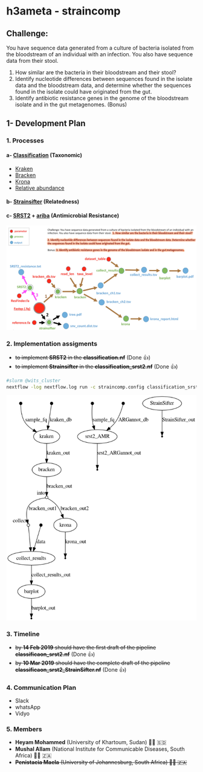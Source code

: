 # h3ameta - straincomp

## Challenge:
You have sequence data generated from a culture of bacteria isolated from the bloodstream of an individual with an infection. You also have sequence data from their stool.
1. How similar are the bacteria in their bloodstream and their stool?
2. Identify nucleotide differences between sequences found in the isolate data and the bloodstream data, and determine whether the sequences found in the isolate could have originated from the gut.
3. Identify antibiotic resistance genes in the genome of the bloodstream isolate and in the gut metagenomes. (Bonus)

## 1- Development Plan

### 1. Processes
#### a- [Classification](https://github.com/h3abionet/h3ameta/tree/master/examples/taxonomic_classification) (Taxonomic)
- [Kraken](http://ccb.jhu.edu/software/kraken/)
- [Bracken](https://github.com/jenniferlu717/Bracken) 
- [Krona](https://github.com/marbl/Krona/wiki)
- [Relative abundance](https://github.com/h3abionet/h3ameta/blob/master/examples/taxonomic_classification/bin/composition_barplot.R)
#### b- [Strainsifter](https://github.com/tamburinif/StrainSifter) (Relatedness)
#### c- [SRST2](https://github.com/katholt/srst2) + [ariba](https://github.com/sanger-pathogens/ariba) (Antimicrobial Resistance)

![straincomp_flowchart](https://github.com/h3abionet/h3ameta/blob/master/straincomp/straincomp_flowchart.jpg "straincomp_flowchart.jpg ")

### 2. Implementation assigments
- ~~to implement **SRST2** in the **classification.nf**~~ (Done :+1:)
- ~~to implement **Strainsifter** in the **classification_srst2.nf**~~ (Done :+1:)

```bash
#slurm @wits_cluster
nextflow -log nextflow.log run -c straincomp.config classification_srst2.nt -profile wits -resume
```
![classification_srst2_flowchart](https://github.com/h3abionet/h3ameta/blob/master/straincomp/flowchart.png "classification_srst2_flowchart")

### 3. Timeline
- ~~by **14 Feb 2019** should have the first draft of the pipeline **classificaon_srst2.nf**~~ (Done :+1:)
- ~~by **10 Mar 2019** should have the complete draft of the pipeline **classificaon_srst2_StrainSifter.nf**~~ (Done :+1:)

### 4. Communication Plan
- Slack
- whatsApp
- Vidyo

### 5. Members
- **Heyam Mohammed** (University of Khartoum, Sudan) 👩🏻 🇸🇩
- **Mushal Allam** (National Institute for Communicable Diseases, South Africa) 👨🏽 🇿🇦
- ~~**Penistacia Maela** (University of Johannesburg, South Africa) 👩🏻 🇿🇦~~


